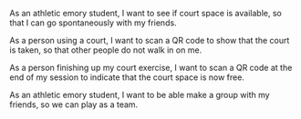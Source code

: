 As an athletic emory student,
I want to see if court space is available,
so that I can go spontaneously with my friends.

As a person using a court,
I want to scan a QR code to show that the court is taken,
so that other people do not walk in on me.

As a person finishing up my court exercise,
I want to scan a QR code at the end of my session
to indicate that the court space is now free.

As an athletic emory student,
I want to be able make a group with my friends,
so we can play as a team.
